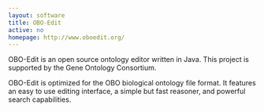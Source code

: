 ```yaml
---
layout: software
title: OBO-Edit
active: no
homepage: http://www.oboedit.org/
---
```


OBO-Edit is an open source ontology editor written in Java. This project is supported by the Gene Ontology Consortium.

OBO-Edit is optimized for the OBO biological ontology file format. It features an easy to use editing interface, a simple but fast reasoner, and powerful search capabilities.

